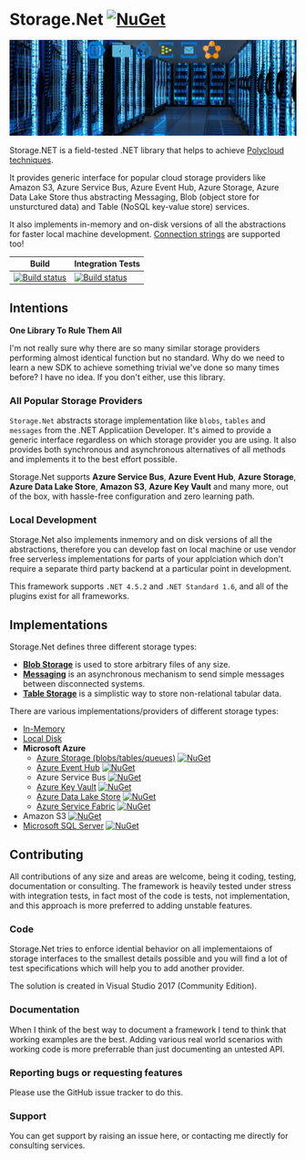 # Storage.Net [![NuGet](https://img.shields.io/nuget/v/Storage.Net.svg)](https://www.nuget.org/packages/Storage.Net/)

![](doc/slide.jpg)

Storage.NET is a field-tested .NET library that helps to achieve [Polycloud techniques](https://www.thoughtworks.com/radar/techniques/polycloud). 

It provides generic interface for popular cloud storage providers like Amazon S3, Azure Service Bus, Azure Event Hub, Azure Storage, Azure Data Lake Store thus abstracting Messaging, Blob (object store for unsturctured data) and Table (NoSQL key-value store) services.

It also implements in-memory and on-disk versions of all the abstractions for faster local machine development. [Connection strings](doc/cs.md) are supported too!

| Build | Integration Tests |
|-------|-------------------|
|[![Build status](https://aloneguid.visualstudio.com/Storage.Net/_apis/build/status/Primary%20Build)](https://aloneguid.visualstudio.com/Storage.Net/_build/latest?definitionId=36)|[![Build status](https://aloneguid.visualstudio.com/Storage.Net/_apis/build/status/Integration%20Tests)](https://aloneguid.visualstudio.com/Storage.Net/_build/latest?definitionId=35)|

## Intentions

**One Library To Rule Them All**

I'm not really sure why there are so many similar storage providers performing almost identical function but no standard. Why do we need to learn a new SDK to achieve something trivial we've done so many times before? I have no idea. If you don't either, use this library.

### All Popular Storage Providers

`Storage.Net` abstracts storage implementation like `blobs`, `tables` and `messages` from the .NET Applicatiion Developer. It's aimed to provide a generic interface regardless on which storage provider you are using. It also provides both synchronous and asynchronous alternatives of all methods and implements it to the best effort possible. 

Storage.Net supports **Azure Service Bus**, **Azure Event Hub**, **Azure Storage**, **Azure Data Lake Store**, **Amazon S3**, **Azure Key Vault** and many more, out of the box, with hassle-free configuration and zero learning path.

### Local Development

Storage.Net also implements inmemory and on disk versions of all the abstractions, therefore you can develop fast on local machine or use vendor free serverless implementations for parts of your applciation which don't require a separate third party backend at a particular point in development.

This framework supports `.NET 4.5.2` and `.NET Standard 1.6`, and all of the plugins exist for all frameworks.

## Implementations

Storage.Net defines three different storage types:

- [**Blob Storage**](doc/blob-storage/index.md) is used to store arbitrary files of any size.
- [**Messaging**](doc/messaging/index.md) is an asynchronous mechanism to send simple messages between disconnected systems.
- [**Table Storage**](doc/table-storage/index.md) is a simplistic way to store non-relational tabular data.

There are various implementations/providers of different storage types:

- [In-Memory](doc/implementations/inmemory.md)
- [Local Disk](doc/implementations/local-disk.md) 
- **Microsoft Azure**
  - [Azure Storage (blobs/tables/queues)](doc/implementations/microsoft-azure.md) [![NuGet](https://img.shields.io/nuget/v/Storage.Net.Microsoft.Azure.Storage.svg)](https://www.nuget.org/packages/Storage.Net.Microsoft.Azure.Storage)
  - [Azure Event Hub](doc/implementations/microsoft-azure-eventhub.md) [![NuGet](https://img.shields.io/nuget/v/Storage.Net.Microsoft.Azure.EventHub.svg)](https://www.nuget.org/packages/Storage.Net.Microsoft.Azure.EventHub)
  - Azure Service Bus [![NuGet](https://img.shields.io/nuget/v/Storage.Net.Microsoft.Azure.ServiceBus.svg)](https://www.nuget.org/packages/Storage.Net.Microsoft.Azure.ServiceBus/)
  - [Azure Key Vault](doc/implementations/microsoft-azure-key-vault.md) [![NuGet](https://img.shields.io/nuget/v/Storage.Net.Microsoft.Azure.KeyVault.svg)](https://www.nuget.org/packages/Storage.Net.Microsoft.Azure.KeyVault)
  - [Azure Data Lake Store](doc/implementations/microsoft-azure-datalakestore.md) [![NuGet](https://img.shields.io/nuget/v/Storage.Net.Microsoft.Azure.DataLake.Store.svg)](https://www.nuget.org/packages/Storage.Net.Microsoft.Azure.DataLake.Store/)
  - [Azure Service Fabric](doc/implementations/microsoft-servicefabric.md) [![NuGet](https://img.shields.io/nuget/v/Storage.Net.Microsoft.ServiceFabric.svg)](https://www.nuget.org/packages/Storage.Net.Microsoft.ServiceFabric)
- Amazon S3 [![NuGet](https://img.shields.io/nuget/v/Storage.Net.Amazon.Aws.svg)](https://www.nuget.org/packages/Storage.Net.Amazon.Aws)
- [Microsoft SQL Server](doc/implementations/microsoft-sql.md) [![NuGet](https://img.shields.io/nuget/v/Storage.Net.Mssql.svg)](https://www.nuget.org/packages/Storage.Net.Mssql)

## Contributing

All contributions of any size and areas are welcome, being it coding, testing, documentation or consulting. The framework is heavily tested under stress with integration tests, in fact most of the code is tests, not implementation, and this approach is more preferred to adding unstable features.

### Code

Storage.Net tries to enforce idential behavior on all implementaions of storage interfaces to the smallest details possible and you will find a lot of test specifications which will help you to add another provider.

The solution is created in Visual Studio 2017 (Community Edition).

### Documentation

When I think of the best way to document a framework I tend to think that working examples are the best. Adding various real world scenarios with working code is more preferrable than just documenting an untested API.

### Reporting bugs or requesting features

Please use the GitHub issue tracker to do this.

### Support

You can get support by raising an issue here, or contacting me directly for consulting services.
